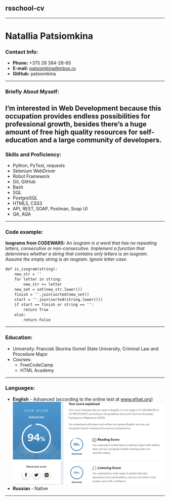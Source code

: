 ## rsschool-cv
---
# Natallia Patsiomkina
### Contact Info:
* **Phone:** +375 29 384-28-65
* **E-mail:** patsiomkina@inbox.ru
* **GitHub:** patsiomkina
---
### Briefly About Myself:
I’m interested in Web Development because this occupation provides endless possibilities for professional growth, besides there’s a huge amount of free high quality resources for self-education and a large community of developers.
---
### Skills and Proficiency:
* Python, PyTest, requests
* Selenium WebDriver
* Robot Framework
* Git, GitHub
* Bash
* SQL
* PostgreSQL
* HTML5, CSS3
* API, REST, SOAP, Postman, Soap UI
* QA, AQA
---
### Code example:
**Isograms from CODEWARS:** *An isogram is a word that has no repeating letters, consecutive or non-consecutive. Implement a function that determines whether a string that contains only letters is an isogram. Assume the empty string is an isogram. Ignore letter case.*
```
def is_isogram(string):
    new_str = ''
    for letter in string:
        new_str += letter
    new_set = set(new_str.lower())
    finish = ''.join(sorted(new_set))
    start = ''.join(sorted(string.lower()))
    if start == finish or string == '':
        return True
    else:
        return False
```
---
### Education:
* University: Francisk Skorina Gomel State University, Criminal Law and Procedure Major
* Courses:
    - FreeCodeCamp
    - HTML Academy
---
### Languages:
* **English** - Advanced (according to the online test at www.efset.org)
![English level test results](English_level_test_results.png)
* **Russian** - Native
---
